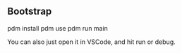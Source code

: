 ## Bootstrap

pdm install
pdm use
pdm run main

You can also just open it in VSCode, and hit run or debug.
